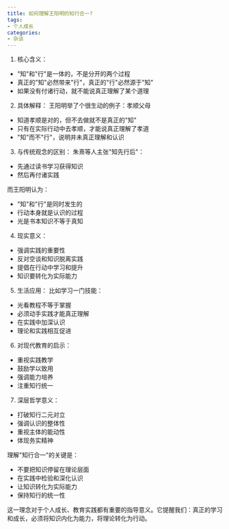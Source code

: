 ```yaml
---
title: 如何理解王阳明的知行合一?
tags:
- 个人成长
categories:
- 杂谈
---
```




1. 核心含义：
- "知"和"行"是一体的，不是分开的两个过程
- 真正的"知"必然带来"行"，真正的"行"必然源于"知"
- 如果没有付诸行动，就不能说真正理解了某个道理

2. 具体解释：
王阳明举了个很生动的例子：孝顺父母
- 知道孝顺是对的，但不去做就不是真正的"知"
- 只有在实际行动中去孝顺，才能说真正理解了孝道
- "知"而不"行"，说明并未真正理解和认识

3. 与传统观念的区别：
朱熹等人主张"知先行后"：
- 先通过读书学习获得知识
- 然后再付诸实践

而王阳明认为：
- "知"和"行"是同时发生的
- 行动本身就是认识的过程
- 光是书本知识不等于真知

4. 现实意义：
- 强调实践的重要性
- 反对空谈和知识脱离实践
- 提倡在行动中学习和提升
- 知识要转化为实际能力

5. 生活应用：
比如学习一门技能：
- 光看教程不等于掌握
- 必须动手实践才能真正理解
- 在实践中加深认识
- 理论和实践相互促进

6. 对现代教育的启示：
- 重视实践教学
- 鼓励学以致用
- 强调能力培养
- 注重知行统一

7. 深层哲学意义：
- 打破知行二元对立
- 强调认识的整体性
- 重视主体的能动性
- 体现务实精神

理解"知行合一"的关键是：
- 不要把知识停留在理论层面
- 在实践中检验和深化认识
- 让知识转化为实际能力
- 保持知行的统一性

这一理念对于个人成长、教育实践都有重要的指导意义。它提醒我们：真正的学习和成长，必须将知识内化为能力，将理论转化为行动。
